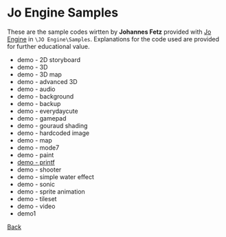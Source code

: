 # Jo Engine Samples

These are the sample codes wirtten by **Johannes Fetz** provided with [Jo Engine](../Jo_Engine.md) in ```\JO Engine\Samples```. Explanations for the code used are provided for further educational value.

- demo - 2D storyboard
- demo - 3D
- demo - 3D map
- demo - advanced 3D
- demo - audio
- demo - background
- demo - backup
- demo - everydaycute
- demo - gamepad
- demo - gouraud shading
- demo - hardcoded image
- demo - map
- demo - mode7
- demo - paint
- [demo - printf](demo_-_printf/page.md)
- demo - shooter
- demo - simple water effect
- demo - sonic
- demo - sprite animation
- demo - tileset
- demo - video
- demo1

[Back](../Jo_Engine.md)
